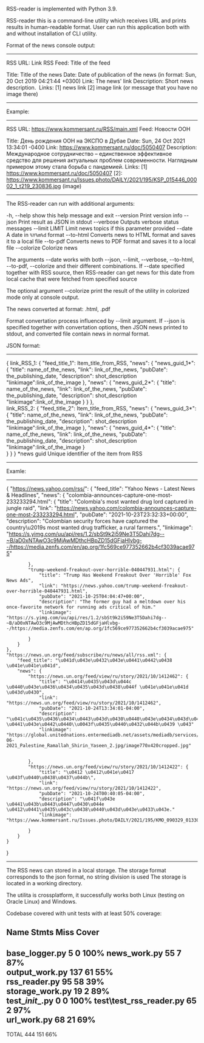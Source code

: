 
RSS-reader is implemented with  Python 3.9.

RSS-reader this is a command-line utility which receives URL and prints results in human-readable format.
User can run this application both with and without installation of CLI utility.

Format of the news console output:
___________________________________________________
RSS URL: Link RSS
Feed: Title of the feed
 
Title: Title of the news
Date: Date of publication of the news (in format: Sun, 20 Oct 2019 04:21:44 +0300)
Link: The news' link
Description: Short news description. 
Links:
[1] news link
[2] image link (or message that you have no image there)
___________________________________________________

Example:
___________________________________________________
RSS URL: https://www.kommersant.ru/RSS/main.xml
Feed: Новости ООН 
 
Title: День рождения ООН на ЭКСПО в Дубае
Date: Sun, 24 Oct 2021 13:34:01 -0400
Link: https://www.kommersant.ru/doc/5050407
Description: Международное сотрудничество – единственное эффективное средство для решения актуальных проблем современности. Наглядным примером этому стала борьба с пандемией. 
Links:
[1] https://www.kommersant.ru/doc/5050407 
[2]: https://www.kommersant.ru/Issues.photo/DAILY/2021/195/KSP_015446_00002_1_t219_230836.jpg (image)
___________________________________________________


The RSS-reader can run with additional arguments:

  -h, --help     show this help message and exit
  --version      Print version info
  --json         Print result as JSON in stdout
  --verbose      Outputs verbose status messages
  --limit LIMIT  Limit news topics if this parameter provided
  --date         A date in `%Y%m%d` format 
  --to-html      Converts news to HTML format and saves it to a local file
  --to-pdf       Converts news to PDF format and saves it to a local file
  --colorize     Colorize news

The arguments --date works with both --json, --limit, --verbose, --to-html, --to-pdf,  --colorize and their different combinations.
If --date specified together with RSS source, then RSS-reader can get news for this date from local cache that were fetched from specified source

The optional argument --colorize print the result of the utility in colorized mode only at console output.

The news converted at format: .html, .pdf

Format convertation process influenced by --limit argument.
If --json is specified together with convertation options, then JSON news printed to stdout, and converted file contain news in normal format.



JSON format:
___________________________________________________

{
    link_RSS_1: {
        "feed_title_1": Item_title_from_RSS,
        "news": {
            "news_guid_1*": {
                "title": name_of_the_news,
                "link": link_of_the_news,
                "pubDate": the_publishing_date,
                "description": shot_description
				"linkimage":link_of_the_image
            },
        "news": {
            "news_guid_2*": {
                "title": name_of_the_news,
                "link": link_of_the_news,
                "pubDate": the_publishing_date,
                "description": shot_description
				"linkimage":link_of_the_image
            }
		}
	},	
	link_RSS_2: {
        "feed_title_2": Item_title_from_RSS,
        "news": {
            "news_guid_3*": {
                "title": name_of_the_news,
                "link": link_of_the_news,
                "pubDate": the_publishing_date,
                "description": shot_description
				"linkimage":link_of_the_image
            },
        "news": {
            "news_guid_4*": {
                "title": name_of_the_news,
                "link": link_of_the_news,
                "pubDate": the_publishing_date,
                "description": shot_description
				"linkimage":link_of_the_image
            }	
		}
    }
}
*news guid Unique identifier of the item from RSS
___________________________________________________

Examle:
___________________________________________________

{
    "https://news.yahoo.com/rss/": {
        "feed_title": "Yahoo News - Latest News & Headlines",
        "news": {
            "colombia-announces-capture-one-most-233233294.html": {
                "title": "Colombia's most wanted drug lord captured in jungle raid",
                "link": "https://news.yahoo.com/colombia-announces-capture-one-most-233233294.html",
                "pubDate": "2021-10-23T23:32:33+00:00",
                "description": "Colombian security forces have captured the country\u2019s most wanted drug trafficker, a rural farmers.",
				"linkimage": "https://s.yimg.com/uu/api/res/1.2/sbSt9k2i59Ne3T5Dahi7dg--~B/aD0xNTAwO3c9MjAwMDthcHBpZD15dGFjaHlvbg--/https://media.zenfs.com/en/ap.org/1fc569ce977352662b4cf3039acae975"

            },
            "trump-weekend-freakout-over-horrible-040447931.html": {
                "title": "Trump Has Weekend Freakout Over 'Horrible' Fox News Ads",
                "link": "https://news.yahoo.com/trump-weekend-freakout-over-horrible-040447931.html",
                "pubDate": "2021-10-25T04:04:47+00:00",
                "description": "The former guy had a meltdown over his once-favorite network for running ads critical of him."
				"linkimage": "https://s.yimg.com/uu/api/res/1.2/sbSt9k2i59Ne3T5Dahi7dg--~B/aD0xNTAwO3c9MjAwMDthcHBpZD15dGFjaHlvbg--/https://media.zenfs.com/en/ap.org/1fc569ce977352662b4cf3039acae975"

            }
        }
    },
    "https://news.un.org/feed/subscribe/ru/news/all/rss.xml": {
        "feed_title": "\u041d\u043e\u0432\u043e\u0441\u0442\u0438 \u041e\u041e\u041d",
        "news": {
            "https://news.un.org/feed/view/ru/story/2021/10/1412462": {
                "title": "\u0414\u0435\u043d\u044c \u0440\u043e\u0436\u0434\u0435\u043d\u0438\u044f \u041e\u041e\u041d \u043d\u0430",
                "link": "https://news.un.org/feed/view/ru/story/2021/10/1412462",
                "pubDate": "2021-10-24T13:34:01-04:00",
                "description": "\u041c\u0435\u0436\u0434\u0443\u043d\u0430\u0440\u043e\u0434\u043d\u043e\u0435 \u0441\u043e\u0442\u0440\\u0043f\u0435\u0440\u0432\u044b\u0439 \u043"
				"linkimage": "https://global.unitednations.entermediadb.net/assets/mediadb/services/module/asset/downloads/preset/Libraries/Production+Library/28-06-2021_Palestine_Ramallah_Shirin_Yaseen_2.jpg/image770x420cropped.jpg"


            },
            "https://news.un.org/feed/view/ru/story/2021/10/1412422": {
                "title": "\u0412 \u0412\u041e\u0417 \u043f\u0440\u0438\u0437\u044b\",
                "link": "https://news.un.org/feed/view/ru/story/2021/10/1412422",
                "pubDate": "2021-10-24T00:40:05-04:00",
                "description": "\u041f\u043e \u0441\u043b\u0443\u0447\u0430\u044e \u0412\u0441\u0435\u043c\u0438\u0440\u043d\u043e\u0433\u043e."
				"linkimage": "https://www.kommersant.ru/Issues.photo/DAILY/2021/195/KMO_090329_01330_1_t219_204214.jpg"

            }
        }
    }
}

___________________________________________________

The RSS news can stored in a local storage. The storage format corresponds to the json format, no string division is used
The storage is located in a working directory.


The utilita is crossplatform, it successfully works both Linux (testing on Oracle Linux) and Windows.

Codebase covered with unit tests with at least 50% coverage:

Name                      Stmts   Miss  Cover   
-------------------------------------------------
base_logger.py                5      0   100%
news_work.py                 55      7    87%   
output_work.py              137     61    55%   
rss_reader.py                95     58    39%   
storage_work.py              19      2    89%   
test\__init__.py              0      0   100%
test\test_rss_reader.py      65      2    97%   
url_work.py                  68     21    69%   
--------------------------------------------------
TOTAL                       444    151    66%

